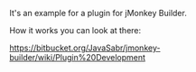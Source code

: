 
It's an example for a plugin for jMonkey Builder.

How it works you can look at there: 

https://bitbucket.org/JavaSabr/jmonkey-builder/wiki/Plugin%20Development